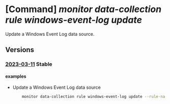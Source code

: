 # [Command] _monitor data-collection rule windows-event-log update_

Update a Windows Event Log data source.

## Versions

### [2023-03-11](/Resources/mgmt-plane/L3N1YnNjcmlwdGlvbnMve30vcmVzb3VyY2Vncm91cHMve30vcHJvdmlkZXJzL21pY3Jvc29mdC5pbnNpZ2h0cy9kYXRhY29sbGVjdGlvbnJ1bGVzL3t9/2023-03-11.xml) **Stable**

<!-- mgmt-plane /subscriptions/{}/resourcegroups/{}/providers/microsoft.insights/datacollectionrules/{} 2023-03-11 properties.dataSources.windowsEventLogs[] -->

#### examples

- Update a Windows Event Log data source
    ```bash
        monitor data-collection rule windows-event-log update --rule-name myCollectionRule --resource-group myResourceGroup --name appTeam1AppEvents --x-path-queries "Application!*[System[(Level = 1 or Level = 2 or Level = 3)]]"
    ```
